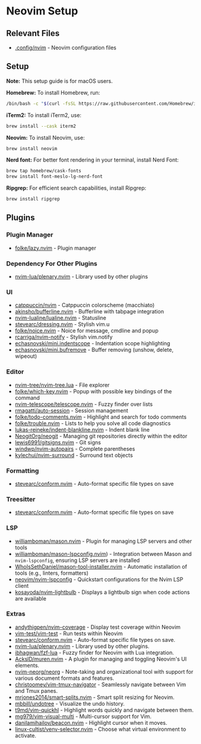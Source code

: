 # Neovim Setup

## Relevant Files

- [.config/nvim](.config/nvim) - Neovim configuration files


## Setup

**Note:** This setup guide is for macOS users.

**Homebrew:** To install Homebrew, run:
```bash 
/bin/bash -c "$(curl -fsSL https://raw.githubusercontent.com/Homebrew/install/HEAD/install.sh)"
```
**iTerm2:**
To install iTerm2, use:
```bash
brew install --cask iterm2
```
**Neovim:**
To install Neovim, use:
```bash
brew install neovim
```
**Nerd font:**
For better font rendering in your terminal, install Nerd Font:
```bash 
brew tap homebrew/cask-fonts
brew install font-meslo-lg-nerd-font
```
**Ripgrep:**
For efficient search capabilities, install Ripgrep:
```bash
brew install ripgrep
```

## Plugins 

### Plugin Manager

- [folke/lazy.nvim](https://github.com/folke/lazy.nvim) - Plugin manager 


### Dependency For Other Plugins

- [nvim-lua/plenary.nvim](https://github.com/nvim-lua/plenary.nvim) - Library used by other plugins


### UI 

- [catppuccin/nvim](https://github.com/catppuccin/nvim) - Catppuccin colorscheme (macchiato)
- [akinsho/bufferline.nvim](https://github.com/akinsho/bufferline.nvim) - Bufferline with tabpage integration
- [nvim-lualine/lualine.nvim](https://github.com/nvim-lualine/lualine.nvim) - Statusline
- [stevearc/dressing.nvim](https://github.com/stevearc/dressing.nvim) - Stylish vim.u
- [folke/noice.nvim](https://github.com/folke/noice.nvim) - Noice for message, cmdline and popup
- [rcarriga/nvim-notify](https://github.com/rcarriga/nvim-notify) - Stylish vim.notify
- [echasnovski/mini.indentscope](https://github.com/echasnovski/mini.indentscope) - Indentation scope highlighting
- [echasnovski/mini.bufremove](https://github.com/echasnovski/mini.bufremove) - Buffer removing (unshow, delete, wipeout)


### Editor

- [nvim-tree/nvim-tree.lua](https://github.com/nvim-tree/nvim-tree.lua) - File explorer
- [folke/which-key.nvim](https://github.com/folke/which-key.nvim) - Popup with possible key bindings of the command
- [nvim-telescope/telescope.nvim](https://github.com/nvim-telescope/telescope.nvim) - Fuzzy finder over lists
- [rmagatti/auto-session](https://github.com/rmagatti/auto-session) - Session management
- [folke/todo-comments.nvim](https://github.com/folke/todo-comments.nvim) - Highlight and search for todo comments
- [folke/trouble.nvim](https://github.com/folke/trouble.nvim) - Lists to help you solve all code diagnostics
- [lukas-reineke/indent-blankline.nvim](https://github.com/lukas-reineke/indent-blankline.nvim) - Indent blank line
- [NeogitOrg/neogit](https://github.com/NeogitOrg/neogit) - Managing git repositories directly within the editor
- [lewis6991/gitsigns.nvim](https://github.com/lewis6991/gitsigns.nvim) - Git signs
- [windwp/nvim-autopairs](https://github.com/windwp/nvim-autopairs) - Complete parentheses
- [kylechui/nvim-surround](https://github.com/kylechui/nvim-surround) - Surround text objects


### Formatting

- [stevearc/conform.nvim](https://github.com/stevearc/conform.nvim) - Auto-format specific file types on save


### Treesitter

- [stevearc/conform.nvim](https://github.com/stevearc/conform.nvim) - Auto-format specific file types on save


### LSP

- [williamboman/mason.nvim](https://github.com/williamboman/mason.nvim) - Plugin for managing LSP servers and other tools
- [williamboman/mason-lspconfig.nvim](https://github.com/williamboman/mason-lspconfig.nvim)) - Integration between Mason and `nvim-lspconfig`, ensuring LSP servers are installed
- [WhoIsSethDaniel/mason-tool-installer.nvim](https://github.com/WhoIsSethDaniel/mason-tool-installer.nvim) - Automatic installation of tools (e.g., linters, formatters)
- [neovim/nvim-lspconfig](https://github.com/neovim/nvim-lspconfig) - Quickstart configurations for the Nvim LSP client
- [kosayoda/nvim-lightbulb](https://github.com/kosayoda/nvim-lightbulb) - Displays a lightbulb sign when code actions are available


### Extras

- [andythigpen/nvim-coverage](https://github.com/andythigpen/nvim-coverage) - Display test coverage within Neovim
- [vim-test/vim-test](https://github.com/vim-test/vim-test) - Run tests within Neovim
- [stevearc/conform.nvim](https://github.com/stevearc/conform.nvim) - Auto-format specific file types on save.
- [nvim-lua/plenary.nvim](https://github.com/nvim-lua/plenary.nvim) - Library used by other plugins.
- [ibhagwan/fzf-lua](https://github.com/ibhagwan/fzf-lua) - Fuzzy finder for Neovim with Lua integration.
- [AckslD/muren.nvim](https://github.com/AckslD/muren.nvim) - A plugin for managing and toggling Neovim's UI elements.
- [nvim-neorg/neorg](https://github.com/nvim-neorg/neorg) - Note-taking and organizational tool with support for various document formats and features.
- [christoomey/vim-tmux-navigator](https://github.com/christoomey/vim-tmux-navigator) - Seamlessly navigate between Vim and Tmux panes.
- [mrjones2014/smart-splits.nvim](https://github.com/mrjones2014/smart-splits.nvim) - Smart split resizing for Neovim.
- [mbbill/undotree](https://github.com/mbbill/undotree) - Visualize the undo history.
- [t9md/vim-quickhl](https://github.com/t9md/vim-quickhl) - Highlight words quickly and navigate between them.
- [mg979/vim-visual-multi](https://github.com/mg979/vim-visual-multi) - Multi-cursor support for Vim.
- [danilamihailov/beacon.nvim](https://github.com/danilamihailov/beacon.nvim) - Highlight cursor when it moves.
- [linux-cultist/venv-selector.nvim](https://github.com/linux-cultist/venv-selector.nvim) - Choose what virtual environment to activate.
